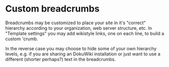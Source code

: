# Custom breadcrumbs #

Breadcrumbs may be customized to place your site in it's "correct" hierarchy according to your organization, web server structure, etc. In "Template settings" you may add wikistyle links, one on each line, to build a custom 'crumb.

In the reverse case you may choose to hide some of your own hierarchy levels, e.g. if you are sharing an DokuWiki installation or just want to use a different (shorter perhaps?) text in the breadcrumbs.